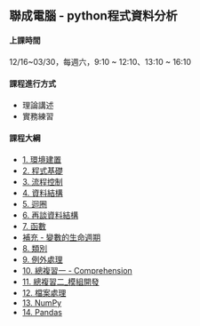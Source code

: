 ## 聯成電腦 - python程式資料分析

#### 上課時間

12/16~03/30，每週六，9:10 ~ 12:10、13:10 ~ 16:10

#### 課程進行方式

- 理論講述
- 實務練習

#### 課程大綱
- [1. 環境建置](http://mirdex.github.io/Python__20231223/1.%20environment.slides.html)
- [2. 程式基礎](http://mirdex.github.io/Python__20231223/2.%20basic%20concept.slides.html)
- [3. 流程控制](http://mirdex.github.io/Python__20231223/3.%20流程控制_Q.slides.html)
- [4. 資料結構](http://mirdex.github.io/Python__20231223/4.%20資料結構_Q.slides.html)
- [5. 迴圈](http://mirdex.github.io/Python__20231223/5.%20迴圈_Q.slides.html)
- [6. 再談資料結構](http://mirdex.github.io/Python__20231223/6.%20再談資料結構_Q.slides.html)
- [7. 函數](http://mirdex.github.io/Python__20231223/7.%20函數_Q.slides.html)
- [補充 - 變數的生命週期](http://mirdex.github.io/Python__20231223/9.%20變數與生命週期.slides.html)
- [8. 類別](http://mirdex.github.io/Python__20231223/8.%20類別_Q.slides.html)
- [9. 例外處理](http://mirdex.github.io/Python__20231223/9.%20例外處理.slides.html)
- [10. 總複習一 - Comprehension](http://mirdex.github.io/Python__20231223/10.%20總複習一_Comprehension_Q.slides.html)
- [11. 總複習二_模組開發](http://mirdex.github.io/Python__20231223/11.%20總複習二_模組開發_Q.slides.html)
- [12. 檔案處理](http://mirdex.github.io/Python__20231223/12.%20檔案處理_Q.slides.html)
- [13. NumPy](http://mirdex.github.io/Python__20231223/13.%20NumPy_Q.slides.html)
- [14. Pandas](http://mirdex.github.io/Python__20231223/14.%20Pandas_Q.slides.html)
